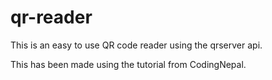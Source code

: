 # qr-reader

This is an easy to use QR code reader using the qrserver api.

This has been made using the tutorial from CodingNepal.